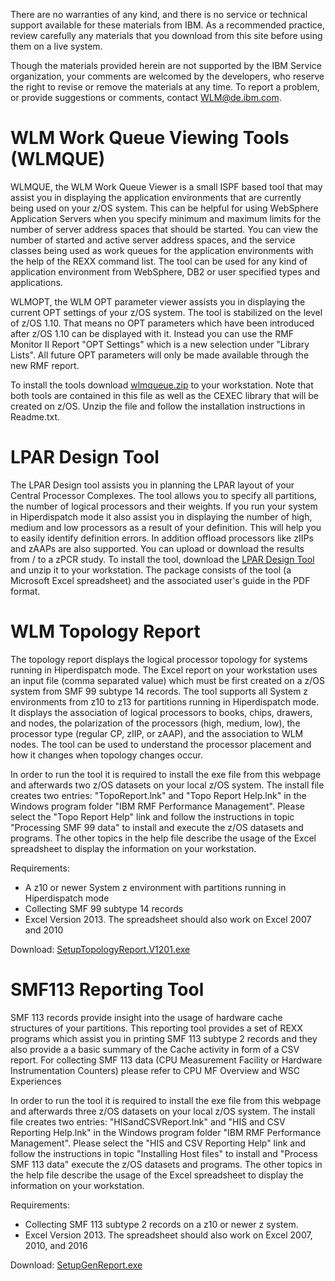 There are no warranties of any kind, and there is no service or technical support available for these materials from IBM. As a recommended practice, review carefully any materials that you download from this site before using them on a live system.

Though the materials provided herein are not supported by the IBM Service organization, your comments are welcomed by the developers, who reserve the right to revise or remove the materials at any time. To report a problem, or provide suggestions or comments, contact WLM@de.ibm.com.

WLM Work Queue Viewing Tools (WLMQUE)
=====================================
WLMQUE, the WLM Work Queue Viewer is a small ISPF based tool that may assist you in displaying the application environments that are currently being used on your z/OS system. This can be helpful for using WebSphere Application Servers when you specify minimum and maximum limits for the number of server address spaces that should be started. You can view the number of started and active server address spaces, and the service classes being used as work queues for the application environments with the help of the REXX command list. The tool can be used for any kind of application environment from WebSphere, DB2 or user specified types and applications.
 
WLMOPT, the WLM OPT parameter viewer assists you in displaying the current OPT settings of your z/OS system. The tool is stabilized on the level of z/OS 1.10. That means no OPT parameters which have been introduced after z/OS 1.10 can be displayed with it. Instead you can use the RMF Monitor II Report "OPT Settings" which is a new selection under "Library Lists". All future OPT parameters will only be made available through the new RMF report.
 
To install the tools download [wlmqueue.zip](https://ibm.biz/BdZgnS) to your workstation. Note that both tools are contained in this file as well as the CEXEC library that will be created on z/OS. Unzip the file and follow the installation instructions in Readme.txt.

LPAR Design Tool
================
The LPAR Design tool assists you in planning the LPAR layout of your Central Processor Complexes. The tool allows you to specify all partitions, the number of logical processors and their weights. If you run your system in Hiperdispatch mode it also assist you in displaying the number of high, medium and low processors as a result of your definition. This will help you to easily identify definition errors. In addition offload processors like zIIPs and zAAPs are also supported. You can upload or download the results from / to a zPCR study. To install the tool, download the [LPAR Design Tool](https://ibm.biz/BdZgee) and unzip it to your workstation. The package consists of the tool (a Microsoft Excel spreadsheet) and the associated user's guide in the PDF format.
 
WLM Topology Report
===================
The topology report displays the logical processor topology for systems running in Hiperdispatch mode. The Excel report on your workstation uses an input file (comma separated value) which must be first created on a z/OS system from SMF 99 subtype 14 records. The tool supports all System z environments from z10 to z13 for partitions running in Hiperdispatch mode. It displays the association of logical processors to books, chips, drawers, and nodes, the polarization of the processors (high, medium, low), the processor type (regular CP, zIIP, or zAAP), and the association to WLM nodes. The tool can be used to understand the processor placement and how it changes when topology changes occur.
 
In order to run the tool it is required to install the exe file from this webpage and afterwards two z/OS datasets on your local z/OS system. The install file creates two entries: "TopoReport.lnk" and "Topo Report Help.lnk" in the Windows program folder "IBM RMF Performance Management". Please select the "Topo Report Help" link and follow the instructions in topic "Processing SMF 99 data" to install and execute the z/OS datasets and programs. The other topics in the help file describe the usage of the Excel spreadsheet to display the information on your workstation.
 
Requirements:
* A z10 or newer System z environment with partitions running in Hiperdispatch mode
* Collecting SMF 99 subtype 14 records
* Excel Version 2013. The spreadsheet should also work on Excel 2007 and 2010


Download: [SetupTopologyReport.V1201.exe](https://ibm.biz/BdZgeb)
 
SMF113 Reporting Tool
=====================
SMF 113 records provide insight into the usage of hardware cache structures of your partitions. This reporting tool provides a set of REXX programs which assist you in printing SMF 113 subtype 2 records and they also provide a a basic summary of the Cache activity in form of a CSV report. For collecting SMF 113 data (CPU Measurement Facility or Hardware Instrumentation Counters) please refer to  CPU MF Overview and WSC Experiences
 
In order to run the tool it is required to install the exe file from this webpage and afterwards three z/OS datasets on your local z/OS system. The install file creates two entries: "HISandCSVReport.lnk" and "HIS and CSV Reporting Help.lnk" in the Windows program folder "IBM RMF Performance Management". Please select the "HIS and CSV Reporting Help" link and follow the instructions in topic "Installing Host files" to install and "Process SMF 113 data" execute the z/OS datasets and programs. The other topics in the help file describe the usage of the Excel spreadsheet to display the information on your workstation.
 
Requirements:
* Collecting SMF 113 subtype 2 records on a z10 or newer z system.
* Excel Version 2013. The spreadsheet should also work on Excel 2007, 2010, and 2016

Download: [SetupGenReport.exe](https://ibm.biz/BdZgeh)




